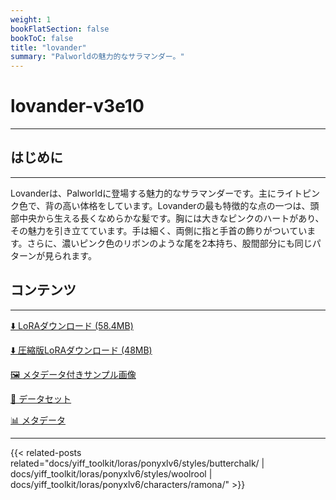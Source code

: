 ```yaml
---
weight: 1
bookFlatSection: false
bookToC: false
title: "lovander"
summary: "Palworldの魅力的なサラマンダー。"
---
```


<!--markdownlint-disable MD025 MD033 -->

# lovander-v3e10

---

## はじめに

---

Lovanderは、Palworldに登場する魅力的なサラマンダーです。主にライトピンク色で、背の高い体格をしています。Lovanderの最も特徴的な点の一つは、頭部中央から生える長くなめらかな髪です。胸には大きなピンクのハートがあり、その魅力を引き立てています。手は細く、両側に指と手首の飾りがついています。さらに、濃いピンク色のリボンのような尾を2本持ち、股間部分にも同じパターンが見られます。

## コンテンツ

---

[⬇️ LoRAダウンロード (58.4MB)](https://huggingface.co/k4d3/yiff_toolkit/resolve/main/ponyxl_loras/lovander-v3e10.safetensors?download=true)

[⬇️ 圧縮版LoRAダウンロード (48MB)](https://huggingface.co/k4d3/yiff_toolkit/resolve/main/ponyxl_loras_shrunk_2/lovander-v3e10_frockpt1_th-3.55.safetensors?download=true)

[🖼️ メタデータ付きサンプル画像](https://huggingface.co/k4d3/yiff_toolkit/tree/main/static/{})

[📐 データセット](https://huggingface.co/datasets/k4d3/furry/tree/main/lovander)

[📊 メタデータ](https://huggingface.co/k4d3/yiff_toolkit/raw/main/ponyxl_loras/lovander-v3e10.json)

---

<!--
HUGO_SEARCH_EXCLUDE_START
-->
{{< related-posts related="docs/yiff_toolkit/loras/ponyxlv6/styles/butterchalk/ | docs/yiff_toolkit/loras/ponyxlv6/styles/woolrool | docs/yiff_toolkit/loras/ponyxlv6/characters/ramona/" >}}
<!--
HUGO_SEARCH_EXCLUDE_END
-->
